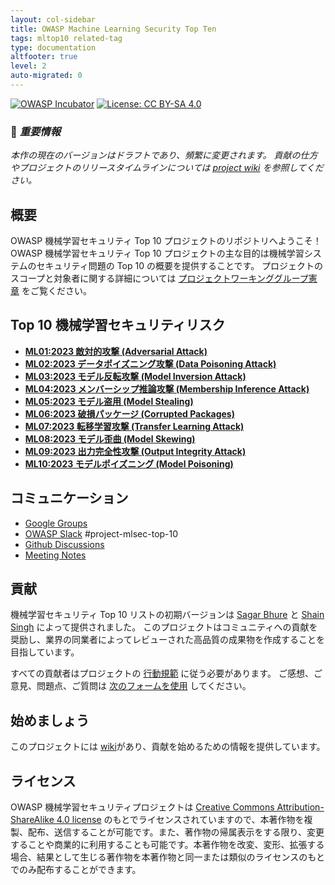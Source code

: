 ```yaml
---
layout: col-sidebar
title: OWASP Machine Learning Security Top Ten
tags: mltop10 related-tag
type: documentation
altfooter: true
level: 2
auto-migrated: 0
---
```


[![OWASP Incubator](https://img.shields.io/badge/owasp-incubator-blue.svg)](https://owasp.org/projects/)
[![License: CC BY-SA 4.0](https://img.shields.io/badge/License-CC%20BY--SA%204.0-lightgrey.svg)](https://creativecommons.org/licenses/by-sa/4.0/)

### 📌 _**重要情報**_

_本作の現在のバージョンはドラフトであり、頻繁に変更されます。
貢献の仕方やプロジェクトのリリースタイムラインについては [project wiki](https://github.com/OWASP/www-project-machine-learning-security-top-10/wiki) を参照してください。_



## 概要

OWASP 機械学習セキュリティ Top 10 プロジェクトのリポジトリへようこそ！
OWASP 機械学習セキュリティ Top 10 プロジェクトの主な目的は機械学習システムのセキュリティ問題の Top 10 の概要を提供することです。
プロジェクトのスコープと対象者に関する詳細については [プロジェクトワーキンググループ憲章](https://owasp.org/www-project-machine-learning-security-top-10#div-charter) をご覧ください。




## Top 10 機械学習セキュリティリスク

- [**ML01:2023 敵対的攻撃 (Adversarial Attack)**](docs/ML01_2023-Adversarial_Attack.md)
- [**ML02:2023 データポイズニング攻撃 (Data Poisoning Attack)**](docs/ML02_2023-Data_Poisoning_Attack.md)
- [**ML03:2023 モデル反転攻撃 (Model Inversion Attack)**](docs/ML03_2023-Model_Inversion_Attack.md)
- [**ML04:2023 メンバーシップ推論攻撃 (Membership Inference Attack)**](docs/ML04_2023-Membership_Inference_Attack.md)
- [**ML05:2023 モデル盗用 (Model Stealing)**](docs/ML05_2023-Model_Stealing.md)
- [**ML06:2023 破損パッケージ (Corrupted Packages)**](docs/ML06_2023-Corrupted_Packages.md)
- [**ML07:2023 転移学習攻撃 (Transfer Learning Attack)**](docs/ML07_2023-Transfer_Learning_Attack.md)
- [**ML08:2023 モデル歪曲 (Model Skewing)**](docs/ML08_2023-Model_Skewing.md)
- [**ML09:2023 出力完全性攻撃 (Output Integrity Attack)**](docs/ML09_2023-Output_Integrity_Attack.md)
- [**ML10:2023 モデルポイズニング (Model Poisoning)**](docs/ML10_2023-Model_Poisoning.md)

## コミュニケーション

- [Google Groups](https://groups.google.com/u/1/a/owasp.org/g/project-machine-learning-security-top-ten)
- [OWASP Slack](https://owasp.org/slack/invite) #project-mlsec-top-10
- [Github Discussions](https://github.com/OWASP/www-project-machine-learning-security-top-10/discussions)
- [Meeting Notes](https://github.com/OWASP/www-project-machine-learning-security-top-10/issues?q=label%3Ameeting)

## 貢献

機械学習セキュリティ Top 10 リストの初期バージョンは [Sagar Bhure](mailto:sagar.bhure@owasp.org) と [Shain Singh](mailto:shain.singh@owasp.org) によって提供されました。
このプロジェクトはコミュニティへの貢献を奨励し、業界の同業者によってレビューされた高品質の成果物を作成することを目指しています。




すべての貢献者はプロジェクトの [行動規範](https://github.com/OWASP/www-project-machine-learning-security-top-10/blob/master/CODE_OF_CONDUCT.md) に従う必要があります。
ご感想、ご意見、問題点、ご質問は [次のフォームを使用](https://github.com/OWASP/www-project-machine-learning-security-top-10/issues/new?assignees=shsingh&labels=issues%2Fgeneral%2Cissues%2Ftriage&projects=&template=feedback-report.yaml&title=%5BFEEDBACK%5D%3A+) してください。




## 始めましょう

このプロジェクトには [wiki](https://github.com/OWASP/www-project-machine-learning-security-top-10/wiki)があり、貢献を始めるための情報を提供しています。



## ライセンス

OWASP 機械学習セキュリティプロジェクトは [Creative Commons Attribution-ShareAlike 4.0 license](https://creativecommons.org/licenses/by-sa/4.0/)  のもとでライセンスされていますので、本著作物を複製、配布、送信することが可能です。また、著作物の帰属表示をする限り、変更することや商業的に利用することも可能です。本著作物を改変、変形、拡張する場合、結果として生じる著作物を本著作物と同一または類似のライセンスのもとでのみ配布することができます。

